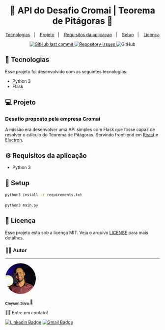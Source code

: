 <h1 align="center">
  🔢 API do Desafio Cromai | Teorema de Pitágoras 🔢
</h1>

<p align="center">
  <a href="#-tecnologias">Tecnologias</a>&nbsp;&nbsp;&nbsp;|&nbsp;&nbsp;&nbsp;
  <a href="#-projeto">Projeto</a>&nbsp;&nbsp;&nbsp;|&nbsp;&nbsp;&nbsp;
  <a href="#-requisitos-da-aplicação">Requisitos da aplicaçao</a>&nbsp;&nbsp;&nbsp;|&nbsp;&nbsp;&nbsp;
  <a href="#-setup">Setup</a>&nbsp;&nbsp;&nbsp;|&nbsp;&nbsp;&nbsp;
  <a href="#memo-licença">Licença</a>
</p>

<p align="center">
  <a href="https://github.com/cleysonsilvame/desafio-cromai-api/commits/main">
    <img alt="GitHub last commit" src="https://img.shields.io/github/last-commit/cleysonsilvame/desafio-cromai-api.svg">
  </a>

  <a href="https://github.com/cleysonsilvame/desafio-cromai-api/issues">
    <img alt="Repository issues" src="https://img.shields.io/github/issues/cleysonsilvame/desafio-cromai-api.svg">
  </a>

  <img alt="GitHub" src="https://img.shields.io/github/license/cleysonsilvame/desafio-cromai-api.svg">
</p>

## 🚀 Tecnologias

Esse projeto foi desenvolvido com as seguintes tecnologias:

- Python 3
- Flask

## 💻 Projeto

### Desafio proposto pela empresa Cromai

A missão era desenvolver uma API simples com Flask que fosse capaz de resolver o cálculo do Teorema de Pitágoras.
Servindo front-end em [React](https://github.com/cleysonsilvame/desafio-cromai) e [Electron](https://github.com/cleysonsilvame/desafio-cromai-electron).

## ⚙️ Requisitos da aplicação

- Python 3

## 🔧 Setup

```bash
python3 install -r requirements.txt

python3 main.py
```

## :memo: Licença

Esse projeto está sob a licença MIT. Veja o arquivo [LICENSE](LICENSE) para mais detalhes.

### 🙋‍♂️ Autor

---

<a href="https://github.com/cleysonsilvame/" title="Cleyson Silva">
 <img style="border-radius: 50%;" src="https://raw.githubusercontent.com/cleysonsilvame/cleysonsilvame/master/.github/cleyson-rounded.png" width="100px;" alt="Cleyson Silva">
 <br />

<sub><b>Cleyson Silva</b></sub> 🚀</a>

👋🏽 Entre em contato!

[![Linkedin Badge](https://img.shields.io/badge/-Cleyson_Silva-blue?style=flat-square&logo=Linkedin&logoColor=white&link=https://www.linkedin.com/in/tgmarinho/)](https://www.linkedin.com/in/cleyson-silva-639b01188/) [![Gmail Badge](https://img.shields.io/badge/-cleysonsilva.me@gmail.com-c14438?style=flat-square&logo=Gmail&logoColor=white&link=mailto:cleysonsilva.me@gmail.com)](mailto:cleysonsilva.me@gmail.com)
